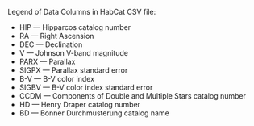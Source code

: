 Legend of Data Columns in HabCat CSV file:
 - HIP — Hipparcos catalog number 
 - RA — Right Ascension 
 - DEC — Declination 
 - V —  Johnson V-band magnitude 
 - PARX — Parallax 
 - SIGPX — Parallax standard error 
 - B-V — B-V color index 
 - SIGBV — B-V color index standard error 
 - CCDM — Components of Double and Multiple Stars catalog number 
 - HD — Henry Draper catalog number 
 - BD — Bonner Durchmusterung catalog name